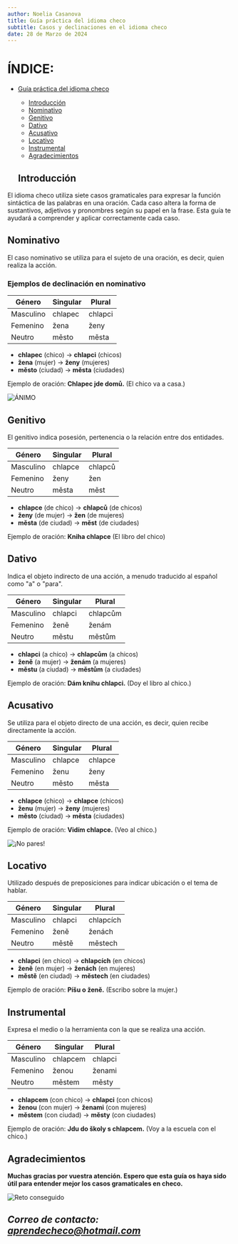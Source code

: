 ```yaml
---
author: Noelia Casanova
title: Guía práctica del idioma checo
subtitle: Casos y declinaciones en el idioma checo 
date: 28 de Marzo de 2024
---
```


# ÍNDICE: 


- [Guía práctica del idioma checo](#guía-práctica-del-idioma-checo)
  * [Introducción](#introducción)
  * [Nominativo](#nominativo)
  * [Genitivo](#genitivo)
  * [Dativo](#dativo)
  * [Acusativo](#acusativo)
  * [Locativo](#locativo)
  * [Instrumental](#instrumental)
  * [Agradecimientos](#agradecimientos)

  ## Introducción

El idioma checo utiliza siete casos gramaticales para expresar la función sintáctica de las palabras en una oración. Cada caso altera la forma de sustantivos, adjetivos y pronombres según su papel en la frase. Esta guía te ayudará a comprender y aplicar correctamente cada caso.

  ## Nominativo

El caso nominativo se utiliza para el sujeto de una oración, es decir, quien realiza la acción.

### Ejemplos de declinación en nominativo

| Género     | Singular | Plural  |
|------------|----------|---------|
| Masculino  | chlapec  | chlapci |
| Femenino   | žena     | ženy    |
| Neutro     | město    | města   |

- **chlapec** (chico) → **chlapci** (chicos)
- **žena** (mujer) → **ženy** (mujeres)
- **město** (ciudad) → **města** (ciudades)

Ejemplo de oración: **Chlapec jde domů.** (El chico va a casa.)

![ÁNIMO](https://cdn.memegenerator.es/imagenes/memes/full/30/10/30100440.jpg)

## Genitivo

El genitivo indica posesión, pertenencia o la relación entre dos entidades.

| Género     | Singular | Plural  |
|------------|----------|---------|
| Masculino  | chlapce  | chlapců |
| Femenino   | ženy     | žen     |
| Neutro     | města    | měst    |

- **chlapce** (de chico) → **chlapců** (de chicos)
- **ženy** (de mujer) → **žen** (de mujeres)
- **města** (de ciudad) → **měst** (de ciudades)

Ejemplo de oración: **Kniha chlapce** (El libro del chico)

## Dativo

Indica el objeto indirecto de una acción, a menudo traducido al español como "a" o "para".

| Género     | Singular | Plural   |
|------------|----------|----------|
| Masculino  | chlapci  | chlapcům |
| Femenino   | ženě     | ženám    |
| Neutro     | městu    | městům   |

- **chlapci** (a chico) → **chlapcům** (a chicos)
- **ženě** (a mujer) → **ženám** (a mujeres)
- **městu** (a ciudad) → **městům** (a ciudades)

Ejemplo de oración: **Dám knihu chlapci.** (Doy el libro al chico.)


## Acusativo

Se utiliza para el objeto directo de una acción, es decir, quien recibe directamente la acción.

| Género     | Singular | Plural  |
|------------|----------|---------|
| Masculino  | chlapce  | chlapce |
| Femenino   | ženu     | ženy    |
| Neutro     | město    | města   |

- **chlapce** (chico) → **chlapce** (chicos)
- **ženu** (mujer) → **ženy** (mujeres)
- **město** (ciudad) → **města** (ciudades)

Ejemplo de oración: **Vidím chlapce.** (Veo al chico.)


![¡No pares!](https://cdn.memegenerator.es/imagenes/memes/full/24/96/24961335.jpg)

## Locativo

Utilizado después de preposiciones para indicar ubicación o el tema de hablar.

| Género     | Singular | Plural   |
|------------|----------|----------|
| Masculino  | chlapci  | chlapcích|
| Femenino   | ženě     | ženách   |
| Neutro     | městě    | městech  |

- **chlapci** (en chico) → **chlapcích** (en chicos)
- **ženě** (en mujer) → **ženách** (en mujeres)
- **městě** (en ciudad) → **městech** (en ciudades)

Ejemplo de oración: **Píšu o ženě.** (Escribo sobre la mujer.)


## Instrumental

Expresa el medio o la herramienta con la que se realiza una acción.

| Género     | Singular | Plural  |
|------------|----------|---------|
| Masculino  | chlapcem | chlapci |
| Femenino   | ženou    | ženami  |
| Neutro     | městem   | městy   |

- **chlapcem** (con chico) → **chlapci** (con chicos)
- **ženou** (con mujer) → **ženami** (con mujeres)
- **městem** (con ciudad) → **městy** (con ciudades)

Ejemplo de oración: **Jdu do školy s chlapcem.** (Voy a la escuela con el chico.)

## Agradecimientos

**Muchas gracias por vuestra atención. Espero que esta guía os haya sido útil para entender mejor los casos gramaticales en checo.**

![Reto conseguido](https://cdn.memegenerator.es/imagenes/memes/thumb/0/61/610821.jpg)

*Correo de contacto: aprendecheco@hotmail.com*
---